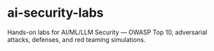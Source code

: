 # ai-security-labs
Hands-on labs for AI/ML/LLM Security — OWASP Top 10, adversarial attacks, defenses, and red teaming simulations.
